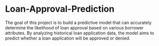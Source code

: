 # Loan-Approval-Prediction
The goal of this project is to build a predictive model that can accurately determine the likelihood of loan approval based on various borrower attributes. By analyzing historical loan application data, the model aims to predict whether a loan application will be approved or denied.
